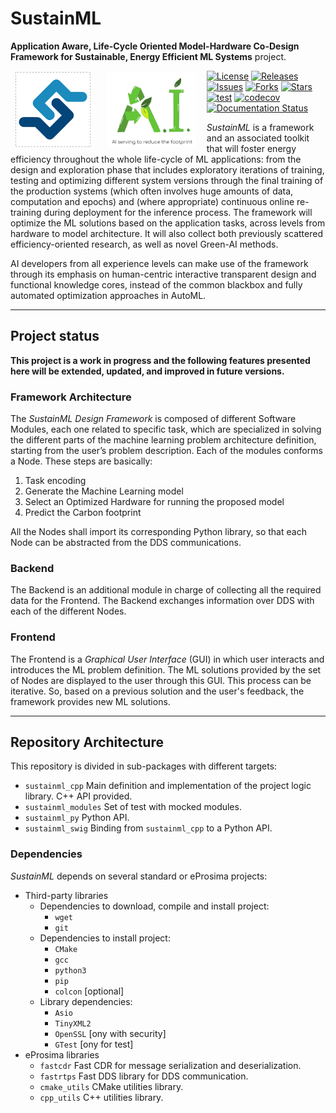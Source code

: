 # SustainML

**Application Aware, Life-Cycle Oriented Model-Hardware Co-Design Framework for Sustainable, Energy Efficient ML Systems** project.

<a href="http://www.eprosima.com"><img src=".figures/logo.png" height="120" align="left" hspace="8" vspace="2" />
<a href="https://alma-ai.eu/"><img src=".figures/sustainml_logo.png" height="120" style="background-color:white;" align="left" hspace="18" vspace="2" />

[![License](https://img.shields.io/github/license/eProsima/SustainML.svg)](https://opensource.org/licenses/Apache-2.0)
[![Releases](https://img.shields.io/github/v/release/eProsima/SustainML?sort=semver)](https://github.com/eProsima/SustainML/releases)
[![Issues](https://img.shields.io/github/issues/eProsima/SustainML.svg)](https://github.com/eProsima/SustainML/issues)
[![Forks](https://img.shields.io/github/forks/eProsima/SustainML.svg)](https://github.com/eProsima/SustainML/network/members)
[![Stars](https://img.shields.io/github/stars/eProsima/SustainML.svg)](https://github.com/eProsima/SustainML/stargazers)
[![test](https://github.com/eProsima/SustainML/actions/workflows/test.yml/badge.svg)](https://github.com/eProsima/SustainML/actions/workflows/test.yml)
[![codecov](https://codecov.io/gh/eProsima/SustainML/branch/main/graph/badge.svg?token=M5Y82MGCO7)](https://codecov.io/gh/eProsima/SustainML)
[![Documentation Status](https://readthedocs.org/projects/sustainmL/badge/?version=latest)](https://SustainML.readthedocs.io/en/latest/)

*SustainML* is a framework and an associated toolkit that will foster energy efficiency throughout the whole life-cycle of ML applications: from the design and exploration phase that includes exploratory iterations of training, testing and optimizing different system versions through the final training of the production systems (which often involves huge amounts of data, computation and epochs) and (where appropriate) continuous online re-training during deployment for the inference process.
The framework will optimize the ML solutions based on the application tasks, across levels from hardware to model architecture.
It will also collect both previously scattered efficiency-oriented research, as well as novel Green-AI methods.

AI developers from all experience levels can make use of the framework through its emphasis on human-centric interactive transparent design and functional knowledge cores, instead of the common blackbox and fully automated optimization approaches in AutoML.

---

## Project status

**This project is a work in progress and the following features presented here will be extended, updated, and improved in future versions.**

### Framework Architecture

The *SustainML Design Framework* is composed of different Software Modules, each one related to specific task, which are specialized in solving the different parts of the machine learning problem architecture definition, starting from the user’s problem description.
Each of the modules conforms a Node.
These steps are basically:

1. Task encoding
2. Generate the Machine Learning model
3. Select an Optimized Hardware for running the proposed model
4. Predict the Carbon footprint

All the Nodes shall import its corresponding Python library, so that each Node can be abstracted from the DDS communications.

### Backend

The Backend is an additional module in charge of collecting all the required data for the Frontend.
The Backend exchanges information over DDS with each of the different Nodes.

### Frontend

The Frontend is a *Graphical User Interface* (GUI) in which user interacts and introduces the ML problem definition.
The ML solutions provided by the set of Nodes are displayed to the user through this GUI.
This process can be iterative.
So, based on a previous solution and the user's feedback, the framework provides new ML solutions.

---

## Repository Architecture

This repository is divided in sub-packages with different targets:

* `sustainml_cpp` Main definition and implementation of the project logic library. C++ API provided.
* `sustainml_modules` Set of test with mocked modules.
* `sustainml_py` Python API.
* `sustainml_swig` Binding from `sustainml_cpp` to a Python API.

### Dependencies

*SustainML* depends on several standard or eProsima projects:

* Third-party libraries
  * Dependencies to download, compile and install project:
    * `wget`
    * `git`
  * Dependencies to install project:
    * `CMake`
    * `gcc`
    * `python3`
    * `pip`
    * `colcon` [optional]
  * Library dependencies:
    * `Asio`
    * `TinyXML2`
    * `OpenSSL` [ony with security]
    * `GTest` [ony for test]
* eProsima libraries
  * `fastcdr` Fast CDR for message serialization and deserialization.
  * `fastrtps` Fast DDS library for DDS communication.
  * `cmake_utils` CMake utilities library.
  * `cpp_utils` C++ utilities library.
